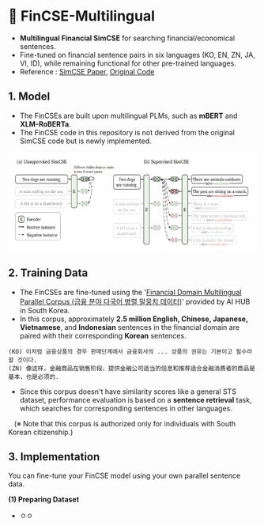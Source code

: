 # 🍊 FinCSE-Multilingual
- **Multilingual Financial SimCSE** for searching financial/economical sentences.
- Fine-tuned on financial sentence pairs in six languages (KO, EN, ZN, JA, VI, ID), while remaining functional for other pre-trained languages.
- Reference : [SimCSE Paper](https://aclanthology.org/2021.emnlp-main.552/), [Original Code](https://github.com/princeton-nlp/SimCSE)


## 1. Model
- The FinCSEs are built upon multilingual PLMs, such as **mBERT** and **XLM-RoBERTa**.
- The FinCSE code in this repository is not derived from the original SimCSE code but is newly implemented.

<img src="simcse.PNG" alt="example image" width="600" height="200"/>

## 2. Training Data
- The FinCSEs are fine-tuned using the '[Financial Domain Multilingual Parallel Corpus (금융 분야 다국어 병렬 말뭉치 데이터)](https://aihub.or.kr/aihubdata/data/view.do?currMenu=&topMenu=&aihubDataSe=data&dataSetSn=71782)' provided by AI HUB in South Korea.
- In this corpus, approximately **2.5 million English, Chinese, Japanese, Vietnamese**, and **Indonesian** sentences in the financial domain are paired with their corresponding **Korean** sentences.
```
(KO) 이처럼 금융상품의 경우 판매단계에서 금융회사의 ... 상품의 권유는 기본이고 필수라 할 것이다.
(ZN) 像这样，金融商品在销售阶段，提供金融公司适当的信息和推荐适合金融消费者的商品是基本，也是必须的.
```
- Since this corpus doesn't have similarity scores like a general STS dataset, performance evaluation is based on a **sentence retrieval** task, which searches for corresponding sentences in other languages.

&nbsp;&nbsp; (※ Note that this corpus is authorized only for individuals with South Korean citizenship.)


## 3. Implementation
You can fine-tune your FinCSE model using your own parallel sentence data.

**(1) Preparing Dataset**
- ㅇㅇ
```
```

